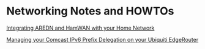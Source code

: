 # Networking Notes and HOWTOs

[Integrating AREDN and HamWAN with your Home Network](hamwan-aredn-home-README.md)

[Managing your Comcast IPv6 Prefix Delegation on your Ubiquiti EdgeRouter](ubiquiti-ipv6-README.md)


 
